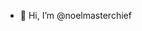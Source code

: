 - 👋 Hi, I’m @noelmasterchief

<!---
noelmasterchief/noelmasterchief is a ✨ special ✨ repository because its `README.md` (this file) appears on your GitHub profile.
You can click the Preview link to take a look at your changes.
--->
